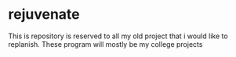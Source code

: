 # rejuvenate
This is repository is reserved to all my old project that i would like to replanish.
These program will mostly be my college projects